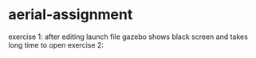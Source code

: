 # aerial-assignment
exercise 1:
after editing launch file gazebo shows black screen and takes long time to open
exercise 2:
